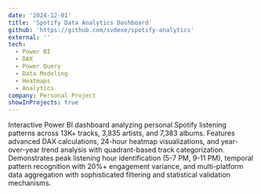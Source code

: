 ```yaml
---
date: '2024-12-01'
title: 'Spotify Data Analytics Dashboard'
github: 'https://github.com/svdexe/spotify-analytics'
external: ''
tech:
  - Power BI
  - DAX
  - Power Query
  - Data Modeling
  - Heatmaps
  - Analytics
company: Personal Project
showInProjects: true
---
```


Interactive Power BI dashboard analyzing personal Spotify listening patterns across 13K+ tracks, 3,835 artists, and 7,383 albums. Features advanced DAX calculations, 24-hour heatmap visualizations, and year-over-year trend analysis with quadrant-based track categorization. Demonstrates peak listening hour identification (5-7 PM, 9-11 PM), temporal pattern recognition with 20%+ engagement variance, and multi-platform data aggregation with sophisticated filtering and statistical validation mechanisms.
